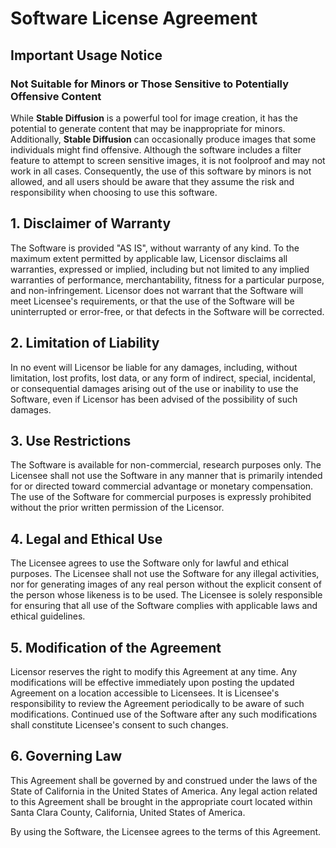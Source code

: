 # Software License Agreement

## Important Usage Notice

### Not Suitable for Minors or Those Sensitive to Potentially Offensive Content

While **Stable Diffusion** is a powerful tool for image creation, it has the potential to generate content that may be inappropriate for minors. Additionally, **Stable Diffusion** can occasionally produce images that some individuals might find offensive. Although the software includes a filter feature to attempt to screen sensitive images, it is not foolproof and may not work in all cases. Consequently, the use of this software by minors is not allowed, and all users should be aware that they assume the risk and responsibility when choosing to use this software.

## 1. Disclaimer of Warranty

The Software is provided "AS IS", without warranty of any kind. To the maximum extent permitted by applicable law, Licensor disclaims all warranties, expressed or implied, including but not limited to any implied warranties of performance, merchantability, fitness for a particular purpose, and non-infringement. Licensor does not warrant that the Software will meet Licensee's requirements, or that the use of the Software will be uninterrupted or error-free, or that defects in the Software will be corrected.

## 2. Limitation of Liability

In no event will Licensor be liable for any damages, including, without limitation, lost profits, lost data, or any form of indirect, special, incidental, or consequential damages arising out of the use or inability to use the Software, even if Licensor has been advised of the possibility of such damages.

## 3. Use Restrictions

The Software is available for non-commercial, research purposes only. The Licensee shall not use the Software in any manner that is primarily intended for or directed toward commercial advantage or monetary compensation. The use of the Software for commercial purposes is expressly prohibited without the prior written permission of the Licensor.

## 4. Legal and Ethical Use

The Licensee agrees to use the Software only for lawful and ethical purposes. The Licensee shall not use the Software for any illegal activities, nor for generating images of any real person without the explicit consent of the person whose likeness is to be used. The Licensee is solely responsible for ensuring that all use of the Software complies with applicable laws and ethical guidelines.

## 5. Modification of the Agreement

Licensor reserves the right to modify this Agreement at any time. Any modifications will be effective immediately upon posting the updated Agreement on a location accessible to Licensees. It is Licensee's responsibility to review the Agreement periodically to be aware of such modifications. Continued use of the Software after any such modifications shall constitute Licensee's consent to such changes.

## 6. Governing Law

This Agreement shall be governed by and construed under the laws of the State of California in the United States of America. Any legal action related to this Agreement shall be brought in the appropriate court located within Santa Clara County, California, United States of America.

By using the Software, the Licensee agrees to the terms of this Agreement.
